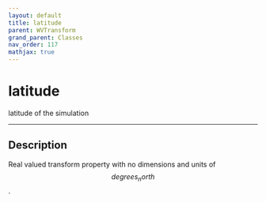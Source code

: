 ```yaml
---
layout: default
title: latitude
parent: WVTransform
grand_parent: Classes
nav_order: 117
mathjax: true
---
```


#  latitude

latitude of the simulation


---

## Description
Real valued transform property with no dimensions and units of $$degrees_north$$.

